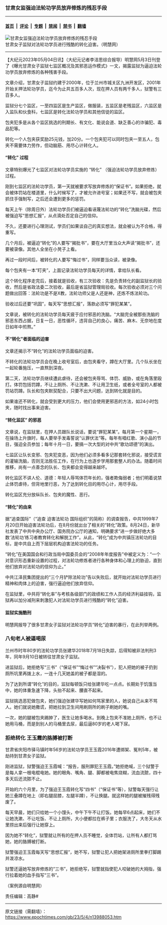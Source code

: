 ### 甘肃女监强迫法轮功学员放弃修炼的残忍手段

---

#### [首页](../../../..?n13988053) &nbsp;|&nbsp; [评论](../../../../../epoch-comment?n13988053) &nbsp;|&nbsp; [专题](../../../../../epoch-special?n13988053) &nbsp;|&nbsp; [禁闻](../../../../../epoch-news?n13988053) &nbsp;|&nbsp; [禁书](../../../../../books?n13988053) &nbsp;|&nbsp; [翻墙](https://github.com/gfw-breaker/nogfw/blob/master/README.md?n13988053)


<div><img alt="甘肃女监强迫法轮功学员放弃修炼的残忍手段" class="attachment-djy_600_400 size-djy_600_400 wp-post-image" src="https://i.epochtimes.com/assets/uploads/2021/08/id13155922-9e116f019b67ae913085fdeb5453b987@1200x1200_Fotor-600x400.jpg"/>
<div class="caption">
 甘肃女子监狱对法轮功学员进行残酷的转化迫害。（明慧网）
</div></div><hr/><div class="post_content" id="artbody" itemprop="articleBody">
 <!-- article content begin -->
 <p>
  【大纪元2023年05月04日讯】（大纪元记者李洁思综合报导）明慧网5月3日刊登了《曝光甘肃女子监狱七监区概况及其邪恶运作模式》一文，揭露监狱为逼迫法轮功学员放弃修炼的各种残害手段。
 </p>
 <p>
  文章介绍，甘肃女子监狱约建于2000年，位于兰州市城关区九洲开发区，2001年开始关押法轮功学员，迄今为止共五百多人次，现在押人员有两千多人，狱警有三百多人。
 </p>
 <p>
  监狱分七个监区，一至四监区是生产监区，做服装，五监区是老残监区，六监区是入监队和伙食科，七监区是转化法轮功学员和其他信徒的监区。
 </p>
 <p>
  包夹犯多是从各个监区挑选的刑期长、有文化、能说会道、缺乏善心的诈骗犯、毒品犯等。
 </p>
 <p>
  转化一个人包夹获奖励25元钱，加20分。一个包夹犯可以同时包夹一至五人，包夹不需要体力劳作，但动脑筋、用尽心计转化人。
 </p>
 <h4>
  <ok href="https://www.epochtimes.com/gb/tag/%E2%80%9C%E8%BD%AC%E5%8C%96%E2%80%9D.html">
   “转化”
  </ok>
  过程
 </h4>
 <p>
  文章特别爆光了七监区对法轮功学员实施的
  <ok href="https://www.epochtimes.com/gb/tag/%E2%80%9C%E8%BD%AC%E5%8C%96%E2%80%9D.html">
   “转化”
  </ok>
  （强迫法轮功学员放弃修炼）过程。
 </p>
 <p>
  刚到七监区的法轮功学员，第一天就被要求写放弃修炼的“保证书”。如果拒绝，就会被体罚站在楼道里，什么时候写了，才被允许进号室；如果还不写，就会被包夹抓住手强制写，之后还会遭到更多的惩罚。
 </p>
 <p>
  每天上午（除周日外）法轮功学员们被逼迫看诬蔑法轮功的“转化”洗脑光碟，然后被强迫写“思想汇报”，从点滴处否定自己的信仰。
 </p>
 <p>
  不久，还要进行心理测试，学员们如果谈自己的真实想法，就会被认为不合格，得重写。
 </p>
 <p>
  几个月后，被逼迫“转化”的人要写“揭批书”，要在大厅里当众大声读“揭批书”，还要被录像。其他人全坐在小凳子上看。
 </p>
 <p>
  再过一段时间后，被转化的人要写“悔过书”，同样要当众读，被录像。
 </p>
 <p>
  每个包夹有一本“盯夹”，上面记录法轮功学员每天的详情，拿给队长看。
 </p>
 <p>
  这个转化程序走完后，接着就是验收，有三次验收：先是负责转化的副监狱长的验收，然后是省政法委二次验收，最后是省监狱管理局验收。每次验收必须对三个问题做出回答：法轮功是不是X教，法轮功师父是人还是神，还炼不炼法轮功。
 </p>
 <p>
  验收过后还要“巩固”，每天写“思想汇报”，落款必须写“罪犯某某”。
 </p>
 <p>
  文章说，被转化的法轮功学员每天疲于应付邪恶的洗脑。“大脑完全被那些洗脑的邪恶东西占据，日复一日，恶性循环，违背自己的良心，痛苦、麻木、无奈地在度日如年中煎熬。”
 </p>
 <h4>
  不“转化”者面临的迫害
 </h4>
 <p>
  文章还揭示不“转化”的法轮功学员面临的迫害。
 </p>
 <p>
  不转化的法轮功学员会在晚上收号室后，由包夹看守，蹲在大厅里。几个队长坐在一起轮番施压，一直熬到深夜。
 </p>
 <p>
  第二天，法轮功学员继续遭此虐待，还会被包夹辱骂、体罚、威胁，或在角落里殴打。体罚包括罚蹲，不让上厕所、不让洗漱、不让用卫生纸，或者全号室的人都被罚站罚蹲。队长和包夹默契配合，只要不出大问题，达到转化就是目的。
 </p>
 <p>
  如果谁还不转化，就会受到更大的压力，他们会使用更邪恶的方法，如24小时包夹，随时找出事来迫害。
 </p>
 <h4>
  <ok href="https://www.epochtimes.com/gb/tag/%E2%80%9C%E8%BD%AC%E5%8C%96%E7%9B%91%E5%8C%BA%E2%80%9D.html">
   “转化监区”
  </ok>
  的邪恶
 </h4>
 <p>
  文章说，在监狱里，在押人员跟队长说话，要说“罪犯某某”。每月第一个星期一，在操场上升旗时，每人要举手发毒誓说“认罪伏法”等。每年有唱红歌、演小品的节目，强迫全员参加；每年十月一日，要搞一次大型的对中共“歌功颂德”的演出。
 </p>
 <p>
  七监区让队长变邪、包夹犯变恶，因为他们必须多看多记那套转化邪说，接受谎言的灌输洗脑，否则无法胜任工作，在行为上也逐步学用那套整人的办法。随着时间推移，尚有一点善念的队长、包夹都会变得越来越坏。
 </p>
 <p>
  转化监区不讲人伦、道德：年轻人辱骂体罚年长的，强者欺侮弱者；他们明着说禁止体罚虐待，但背地里行恶，为了达到转化目的用尽心计，用尽手段。
 </p>
 <p>
  转化监区充分放纵队长、包夹的魔性、恶行。
 </p>
 <h4>
  <strong>
   “转化”的由来
  </strong>
 </h4>
 <p>
  据“追查国际”（“追查
  <ok href="https://www.epochtimes.com/gb/tag/%E8%BF%AB%E5%AE%B3%E6%B3%95%E8%BD%AE%E5%8A%9F.html">
   迫害法轮功
  </ok>
  国际组织”的简称）的调查报告，中共1999年7月20日开始迫害法轮功后，在8月份就出台了相关的“转化”政策。8月24日，新华社发表了中共中央办公厅、国务院办公厅的通知，明确要求“进一步做好绝大多数‘法轮功’练习者教育转化和解脱工作”。从此，“转化”成为中共镇压法轮功的目标，是中共自上而下层层机构迫害法轮功的任务。
 </p>
 <p>
  “转化”在美国国会和行政当局中国委员会的“2008年年度报告”中被定义为：“一个对意识形态重新设置的过程，对法轮功修炼者进行各种身体和心理上的胁迫，直到他们放弃对法轮功的信仰为止。”
 </p>
 <p>
  中共江泽民集团提出的“三个月铲除法轮功”告以失败后，就开始对法轮功学员进行精神和肉体上的迫害，强行逼迫他们放弃信仰。
 </p>
 <p>
  在监狱里，中共将“转化率”与考核各级部门的政绩和工作人员的经济利益挂钩，监狱再以加分减刑来刺激犯人对法轮功学员进行残酷的“转化”迫害。
 </p>
 <h4>
  监狱实施酷刑
 </h4>
 <p>
  明慧网报导了很多甘肃女子监狱对法轮功学员“转化”迫害的暴行，在此列举两例。
 </p>
 <h3>
  八旬老人被逼喝尿
 </h3>
 <p>
  兰州市时年80岁的法轮功学员张建华2018年7月18日失踪，后得知被非法判刑3年，同年9月10日被转往甘肃女子监狱。
 </p>
 <p>
  进监狱后，她拒绝写“三书”（“保证书”“悔过书”“决裂书”），犯人把她的被子扔到厕所坑里再拨上水，一连十几天她盖的被子都是湿的。
 </p>
 <p>
  为了达到所谓“转化”的目的，监狱每顿饭只给张建华吃一点点。长期处于饥饿当中，她的体重急速下降，头抬不起来、腰直不起来。
 </p>
 <p>
  监狱挑选恶犯做包夹，她们强迫张建华写她如何骂家里的人，她说自己从来不骂人。她们就说她撒谎，把她拉到卫生间用刷厕所的刷子刷她的嘴。
 </p>
 <p>
  一次，她的腿被包夹踢肿了，医生让她多喝水。到晚上包夹不准她上厕所，也不让她用马桶，而是到别人的马桶里去尿，最后逼80岁的老人喝下尿。
 </p>
 <h3>
  拒绝转化 王玉霞的胳膊被打断
 </h3>
 <p>
  甘肃省庆阳市驿马镇时年56岁的法轮功学员王玉霞2016年遭绑架、冤判5年，被劫持到甘肃女子监狱。
 </p>
 <p>
  刚进监狱，狱警强迫王玉霞喊：“报告，服刑罪犯王玉霞。”她拒绝喊，三个狱警于是每人拿一根电棍电她。她的眼角、嘴角、腿、脚都被电焦烧糊，流血流脓，四十多天后还流脓不止。
 </p>
 <p>
  开始的六个月里，为了强迫王玉霞转化写“四书”（“保证书”等），狱警每天强行让她三叠蹲在地上（即右腿屈膝，左腿半蹲），不让换腿。就这样她的腿被摧残得残废了。
 </p>
 <p>
  每天早晨，她们只给她一个小馒头，中午下午不让打饭。她每早6点起床，她们不让她洗漱、不让吃饭、不让上厕所，大小便都拉在裤子里；衣服洗了，大冬天从水里捞出来后强行让她穿上。
 </p>
 <p>
  因为她不“转化”，狱警就让所有的在押人员不睡觉，全体罚站，让所有人都打骂她，她的胳膊被打断。
 </p>
 <p>
  狱警强迫王玉霞每天写“思想汇报”，她不写，狱警让犯人把她架进厕所里拳打脚踢并泼凉水。
 </p>
 <p>
  狱警还逼她写放弃修炼的“三书”，她拒绝写，狱警就指使犯人咬破她的大拇指，强行拉着她的血手指写“三书”。
 </p>
 <p>
  （案例源自明慧网）
 </p>
 <p>
  责任编辑：高静#
 </p>
 <!-- article content end -->
 <div id="below_article_ad">
 </div>
</div>


---

原文链接（需翻墙）：https://www.epochtimes.com/gb/23/5/4/n13988053.htm